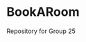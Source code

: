 # BookARoom
Repository for Group 25

<img href="https://about.canva.com/sv_se/wp-content/uploads/sites/3/2016/08/logos-1.png">
